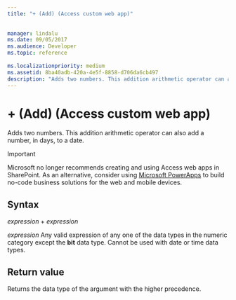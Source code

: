 ```yaml
---
title: "+ (Add) (Access custom web app)"
 
 
manager: lindalu
ms.date: 09/05/2017
ms.audience: Developer
ms.topic: reference
  
ms.localizationpriority: medium
ms.assetid: 8ba40adb-420a-4e5f-8858-d706da6cb497
description: "Adds two numbers. This addition arithmetic operator can also add a number, in days, to a date."
---
```


# + (Add) (Access custom web app)

Adds two numbers. This addition arithmetic operator can also add a number, in days, to a date. 
  
> [!IMPORTANT]
> Microsoft no longer recommends creating and using Access web apps in SharePoint. As an alternative, consider using [Microsoft PowerApps](https://powerapps.microsoft.com/) to build no-code business solutions for the web and mobile devices. 
  
## Syntax

 *expression*  +  *expression* 
  
 *expression*  Any valid expression of any one of the data types in the numeric category except the **bit** data type. Cannot be used with date or time data types. 
  
## Return value

Returns the data type of the argument with the higher precedence. 
  

